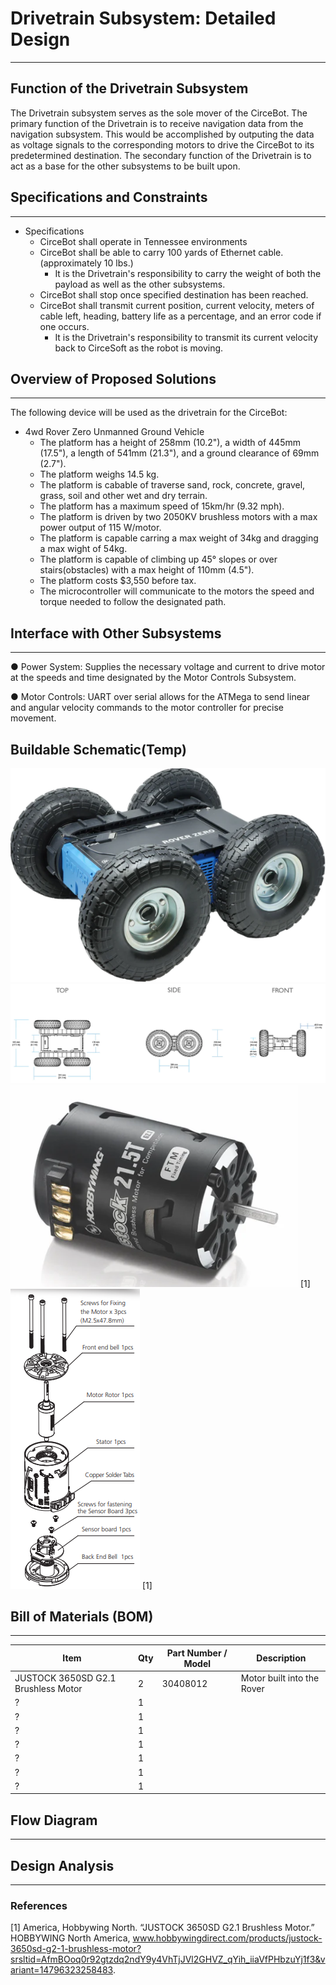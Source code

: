#  Drivetrain Subsystem: Detailed Design

---

## Function of the Drivetrain Subsystem

  The Drivetrain subsystem serves as the sole mover of the CirceBot. The primary function of the Drivetrain is to receive navigation data from the navigation subsystem. This would be accomplished by outputing the data as voltage signals to the corresponding motors to drive the CirceBot to its predetermined destination. The secondary function of the Drivetrain is to act as a base for the other subsystems to be built upon.

## Specifications and Constraints

---
- Specifications
  - CirceBot shall operate in Tennessee environments
  - CirceBot shall be able to carry 100 yards of Ethernet cable. (approximately 10 lbs.)
    - It is the Drivetrain's responsibility to carry the weight of both the payload as well as the other subsystems.
  - CirceBot shall stop once specified destination has been reached.
  - CirceBot shall transmit current position, current velocity, meters of cable left, heading, battery life as a percentage, and an error code if one occurs.
    - It is the Drivetrain's responsibility to transmit its current velocity back to CirceSoft as the robot is moving.
## Overview of Proposed Solutions

---
The following device will be used as the drivetrain for the CirceBot:
- 4wd Rover Zero Unmanned Ground Vehicle
  - The platform has a height of 258mm (10.2"), a width of 445mm (17.5"), a length of 541mm (21.3"), and a ground clearance of 69mm (2.7").
  - The platform weighs 14.5 kg.
  - The platform is cabable of traverse sand, rock, concrete, gravel, grass, soil and other wet and dry terrain.
  - The platform has a maximum speed of 15km/hr (9.32 mph).
  - The platform is driven by two 2050KV brushless motors with a max power output of 115 W/motor.
  - The platform is capable carring a max weight of 34kg and dragging a max wight of 54kg.
  - The platform is capable of climbing up 45° slopes or over stairs(obstacles) with a max height of 110mm (4.5").
  - The platform costs $3,550 before tax.
  - The microcontroller will communicate to the motors the speed and torque needed to follow the designated path.
## Interface with Other Subsystems

---
● Power System: Supplies the necessary voltage and current to drive motor at the speeds and time designated by the Motor Controls Subsystem.

● Motor Controls: UART over serial allows for the ATMega to send linear and angular velocity commands to the motor controller for precise movement. 

## Buildable Schematic(Temp)

![Full_rover](https://github.com/TnTech-ECE/S25_Team1_MyCapstoneProject/blob/DD-Drivetrain/Detail%20Design/Drivetrain/Screenshot%202025-04-21%20172619.png)
![Rover_Schematic](https://github.com/TnTech-ECE/S25_Team1_MyCapstoneProject/blob/DD-Drivetrain/Detail%20Design/Drivetrain/Screenshot%202025-04-21%20172200.png)
![Motor](https://github.com/TnTech-ECE/S25_Team1_MyCapstoneProject/blob/DD-Drivetrain/Detail%20Design/Drivetrain/Screenshot%202025-04-25%20001221.png) [1]
![Motor_Schematic](https://github.com/TnTech-ECE/S25_Team1_MyCapstoneProject/blob/DD-Drivetrain/Detail%20Design/Drivetrain/Screenshot%202025-04-25%20001136.png) [1]


## Bill of Materials (BOM)

---

| Item                      | Qty | Part Number / Model       | Description                         |
|---------------------------|-----|---------------------------|-------------------------------------|
| JUSTOCK 3650SD G2.1 Brushless Motor | 2 | 30408012 | Motor built into the Rover |
| ?    | 1   |                    |                |
| ?      | 1   |                |    |
| ?                | 1   |                    |                 |
| ?          | 1   |                 |         |
| ?           | 1   |                 |  |
| ?        | 1   |  |        |
| ?                  | 1   |             |                      |

## Flow Diagram

---

## Design Analysis

---


### References

[1] America, Hobbywing North. “JUSTOCK 3650SD G2.1 Brushless Motor.” HOBBYWING North America, www.hobbywingdirect.com/products/justock-3650sd-g2-1-brushless-motor?srsltid=AfmBOoq0r92gtzdq2ndY9y4VhTjJVl2GHVZ_qYih_iiaVfPHbzuYj1f3&variant=14796323258483.
